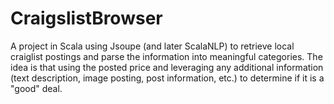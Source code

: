 # CraigslistBrowser
A project in Scala using Jsoupe (and later ScalaNLP) to retrieve local craiglist postings and parse the information into meaningful categories. The idea is that using the posted price and leveraging any additional information (text description, image posting, post information, etc.) to determine if it is a "good" deal.
